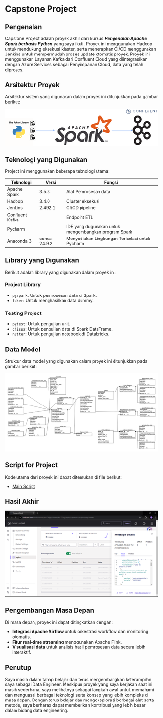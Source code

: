 # Capstone Project

## Pengenalan
Capstone Project adalah proyek akhir dari kursus <i><b>Pengenalan Apache Spark berbasis Python</b></i> yang saya ikuti. Proyek ini menggunakan Hadoop untuk mendukung eksekusi klaster, serta menerapkan CI/CD menggunakan Jenkins untuk mempermudah proses update otomatis proyek. Proyek ini menggunakan Layanan Kafka dari Confluent Cloud yang diintegrasikan dengan Azure Services sebagai Penyimpanan Cloud, data yang telah diproses.

## Arsitektur Proyek
Arsitektur sistem yang digunakan dalam proyek ini ditunjukkan pada gambar berikut:

![Arsitektur](documentation/architecture.png)

## Teknologi yang Digunakan
Project ini menggunakan beberapa teknologi utama:

| Teknologi       | Versi     | Fungsi              |
|-----------------|-----------|---------------------|
| Apache Spark    | 3.5.3     | Alat Pemrosesan data|
| Hadoop          | 3.4.0     | Cluster eksekusi|
| Jenkins         | 2.492.1   | CI/CD pipeline|
| Confluent Kafka |           |Endpoint ETL|
|Pycharm|           |IDE yang dugunakan untuk mengembangkan program Spark	|
|Anaconda 3| conda 24.9.2 |Menyediakan Lingkungan Terisolasi untuk Pycharm|

## Library yang Digunakan
Berikut adalah library yang digunakan dalam proyek ini:

### Project Library
- `pyspark`: Untuk pemrosesan data di Spark.
- `faker`: Untuk menghasilkan data dummy.


### Testing Project
- `pytest`: Untuk pengujian unit.
- `chispa`: Untuk pengujian data di Spark DataFrame.
- `nutter`: Untuk pengujian notebook di Databricks.

## Data Model
Struktur data model yang digunakan dalam proyek ini ditunjukkan pada gambar berikut:

![Data Model](documentation/data_model.png)

## Script for Project
Kode utama dari proyek ini dapat ditemukan di file berikut:
- [Main Script](main.py)

## Hasil Akhir

![Hasil Project](documentation/load_data_to_Kafka.png)

## Pengembangan Masa Depan
Di masa depan, proyek ini dapat ditingkatkan dengan:
- **Integrasi Apache Airflow** untuk orkestrasi workflow dan monitoring otomatis.
- **Fitur real-time streaming** menggunakan Apache Flink.
- **Visualisasi data** untuk analisis hasil pemrosesan data secara lebih interaktif.

## Penutup
Saya masih dalam tahap belajar dan terus mengembangkan keterampilan saya sebagai Data Engineer. Meskipun proyek yang saya kerjakan saat ini masih sederhana, saya melihatnya sebagai langkah awal untuk memahami dan menguasai berbagai teknologi serta konsep yang lebih kompleks di masa depan. Dengan terus belajar dan mengeksplorasi berbagai alat serta metode, saya berharap dapat memberikan kontribusi yang lebih besar dalam bidang data engineering.
